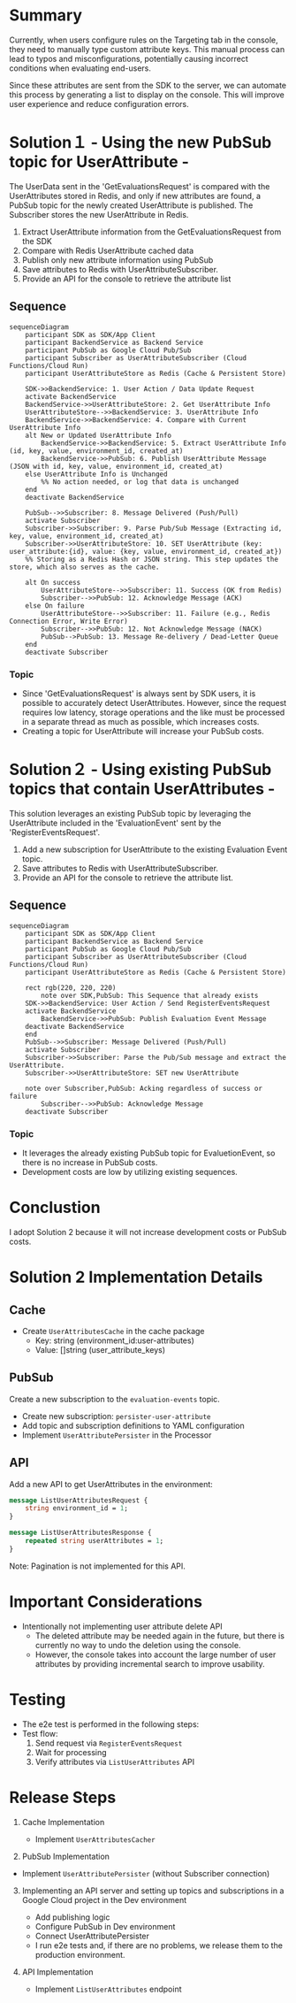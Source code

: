 # Summary

Currently, when users configure rules on the Targeting tab in the console, they need to manually type custom attribute keys. This manual process can lead to typos and misconfigurations, potentially causing incorrect conditions when evaluating end-users.

Since these attributes are sent from the SDK to the server, we can automate this process by generating a list to display on the console. This will improve user experience and reduce configuration errors.

# Solution１ - Using the new PubSub topic for UserAttribute -

The UserData sent in the 'GetEvaluationsRequest' is compared with the UserAttributes stored in Redis, and only if new attributes are found, a PubSub topic for the newly created UserAttribute is published. The Subscriber stores the new UserAttribute in Redis.

1. Extract UserAttribute information from the GetEvaluationsRequest from the SDK
2. Compare with Redis UserAttribute cached data
3. Publish only new attribute information using PubSub
4. Save attributes to Redis with UserAttributeSubscriber.
5. Provide an API for the console to retrieve the attribute list

## Sequence
```mermaid
sequenceDiagram
    participant SDK as SDK/App Client
    participant BackendService as Backend Service
    participant PubSub as Google Cloud Pub/Sub
    participant Subscriber as UserAttributeSubscriber (Cloud Functions/Cloud Run)
    participant UserAttributeStore as Redis (Cache & Persistent Store)

    SDK->>BackendService: 1. User Action / Data Update Request
    activate BackendService
    BackendService->>UserAttributeStore: 2. Get UserAttribute Info
    UserAttributeStore-->>BackendService: 3. UserAttribute Info
    BackendService->>BackendService: 4. Compare with Current UserAttribute Info
    alt New or Updated UserAttribute Info
        BackendService->>BackendService: 5. Extract UserAttribute Info (id, key, value, environment_id, created_at)
        BackendService->>PubSub: 6. Publish UserAttribute Message (JSON with id, key, value, environment_id, created_at)
    else UserAttribute Info is Unchanged
        %% No action needed, or log that data is unchanged
    end
    deactivate BackendService

    PubSub-->>Subscriber: 8. Message Delivered (Push/Pull)
    activate Subscriber
    Subscriber->>Subscriber: 9. Parse Pub/Sub Message (Extracting id, key, value, environment_id, created_at)
    Subscriber->>UserAttributeStore: 10. SET UserAttribute (key: user_attribute:{id}, value: {key, value, environment_id, created_at})
    %% Storing as a Redis Hash or JSON string. This step updates the store, which also serves as the cache.

    alt On success
        UserAttributeStore-->>Subscriber: 11. Success (OK from Redis)
        Subscriber-->>PubSub: 12. Acknowledge Message (ACK)
    else On failure
        UserAttributeStore-->>Subscriber: 11. Failure (e.g., Redis Connection Error, Write Error)
        Subscriber-->>PubSub: 12. Not Acknowledge Message (NACK)
        PubSub-->PubSub: 13. Message Re-delivery / Dead-Letter Queue
    end
    deactivate Subscriber
```
### Topic
- Since 'GetEvaluationsRequest' is always sent by SDK users, it is possible to accurately detect UserAttributes. However, since the request requires low latency, storage operations and the like must be processed in a separate thread as much as possible, which increases costs.
- Creating a topic for UserAttribute will increase your PubSub costs.

# Solution２ - Using existing PubSub topics that contain UserAttributes -

This solution leverages an existing PubSub topic by leveraging the UserAttribute included in the 'EvaluationEvent' sent by the 'RegisterEventsRequest'.

1. Add a new subscription for UserAttribute to the existing Evaluation Event topic.
2. Save attributes to Redis with UserAttributeSubscriber.
3. Provide an API for the console to retrieve the attribute list.


## Sequence
```mermaid
sequenceDiagram
    participant SDK as SDK/App Client
    participant BackendService as Backend Service
    participant PubSub as Google Cloud Pub/Sub
    participant Subscriber as UserAttributeSubscriber (Cloud Functions/Cloud Run)
    participant UserAttributeStore as Redis (Cache & Persistent Store)

    rect rgb(220, 220, 220)
        note over SDK,PubSub: This Sequence that already exists
    SDK->>BackendService: User Action / Send RegisterEventsRequest
    activate BackendService
        BackendService->>PubSub: Publish Evaluation Event Message
    deactivate BackendService
    end
    PubSub-->>Subscriber: Message Delivered (Push/Pull)
    activate Subscriber
    Subscriber->>Subscriber: Parse the Pub/Sub message and extract the UserAttribute.
    Subscriber->>UserAttributeStore: SET new UserAttribute

    note over Subscriber,PubSub: Acking regardless of success or failure
        Subscriber-->>PubSub: Acknowledge Message
    deactivate Subscriber
```
### Topic
- It leverages the already existing PubSub topic for EvaluetionEvent, so there is no increase in PubSub costs.
- Development costs are low by utilizing existing sequences.

# Conclustion
I adopt Solution 2 because it will not increase development costs or PubSub costs.

# Solution 2 Implementation Details

## Cache

- Create `UserAttributesCache` in the cache package
  - Key: string (environment_id:user-attributes)
  - Value: []string (user_attribute_keys)

## PubSub
Create a new subscription to the `evaluation-events` topic.

- Create new subscription: `persister-user-attribute`
- Add topic and subscription definitions to YAML configuration
- Implement `UserAttributePersister` in the Processor

## API

Add a new API to get UserAttributes in the environment:

```protobuf
message ListUserAttributesRequest {
    string environment_id = 1;
}

message ListUserAttributesResponse {
    repeated string userAttributes = 1;
}
```

Note: Pagination is not implemented for this API.

# Important Considerations

-  Intentionally not implementing user attribute delete API
   - The deleted attribute may be needed again in the future, but there is currently no way to undo the deletion using the console.
   - However, the console takes into account the large number of user attributes by providing incremental search to improve usability.


# Testing

- The e2e test is performed in the following steps:
- Test flow:
  1. Send request via `RegisterEventsRequest`
  2. Wait for processing
  3. Verify attributes via `ListUserAttributes` API

# Release Steps

1. Cache Implementation
   - Implement `UserAttributesCacher`

2.  PubSub Implementation
   - Implement `UserAttributePersister` (without Subscriber connection)

3. Implementing an API server and setting up topics and subscriptions in a Google Cloud project in the Dev environment
   - Add publishing logic
   - Configure PubSub in Dev environment
   - Connect UserAttributePersister
   - I run e2e tests and, if there are no problems, we release them to the production environment.

4. API Implementation
   - Implement `ListUserAttributes` endpoint
